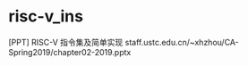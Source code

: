 









# risc-v_ins





[PPT]
RISC-V 指令集及简单实现
staff.ustc.edu.cn/~xhzhou/CA-Spring2019/chapter02-2019.pptx





















